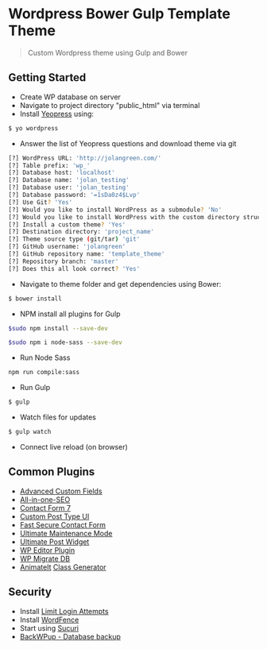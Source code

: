 # Wordpress Bower Gulp Template Theme 
> Custom Wordpress theme using Gulp and Bower 


## Getting Started
+ Create WP database on server
+ Navigate to project directory "public_html" via terminal 
+ Install [Yeopress](http://wesleytodd.com/2013/5/yeopress-a-yeoman-generator-for-wordpress.html) using:

```bash
$ yo wordpress
```

+ Answer the list of Yeopress questions and download theme via git

```bash
[?] WordPress URL: 'http://jolangreen.com/'
[?] Table prefix: 'wp_'
[?] Database host: 'localhost'
[?] Database name: 'jolan_testing'
[?] Database user: 'jolan_testing'
[?] Database password: '=1sDa0z4$Lvp'
[?] Use Git? 'Yes'
[?] Would you like to install WordPress as a submodule? 'No'
[?] Would you like to install WordPress with the custom directory structure? 'No'
[?] Install a custom theme? 'Yes'
[?] Destination directory: 'project_name'
[?] Theme source type (git/tar) 'git'
[?] GitHub username: 'jolangreen'
[?] GitHub repository name: 'template_theme'
[?] Repository branch: 'master'
[?] Does this all look correct? 'Yes'
```

+ Navigate to theme folder and get dependencies using Bower:

```bash
$ bower install
```

+ NPM install all plugins for Gulp

```bash
$sudo npm install --save-dev
```

```bash
$sudo npm i node-sass --save-dev
```

+ Run Node Sass
```bash
npm run compile:sass
```

+ Run Gulp
```bash
$ gulp
```

+ Watch files for updates
```bash
$ gulp watch
```

+ Connect live reload (on browser)

## Common Plugins
+ [Advanced Custom Fields](http://www.advancedcustomfields.com)
+ [All-in-one-SEO](https://wordpress.org/plugins/all-in-one-seo-pack/)
+ [Contact Form 7](https://wordpress.org/plugins/contact-form-7/)
+ [Custom Post Type UI](https://wordpress.org/plugins/custom-post-type-ui/)
+ [Fast Secure Contact Form](https://wordpress.org/plugins/si-contact-form/)
+ [Ultimate Maintenance Mode](https://wordpress.org/plugins/ultimate-maintenance-mode/)
+ [Ultimate Post Widget](https://wordpress.org/plugins/ultimate-posts-widget/)
+ [WP Editor Plugin](https://en-ca.wordpress.org/plugins/wp-editor/)
+ [WP Migrate DB](https://en-ca.wordpress.org/plugins/wp-migrate-db/)
+ [AnimateIt](https://en-ca.wordpress.org/plugins/animate-it/)
  [Class Generator](https://www.downloads.eleopard.in/class-generator.html)

## Security
+ Install [Limit Login Attempts](http://www.advancedcustomfields.com)
+ Install [WordFence](https://en-ca.wordpress.org/plugins/wordfence/)
+ Start using [Sucuri](https://sitecheck.sucuri.net/)
+ [BackWPup - Database backup](https://wordpress.org/plugins/backwpup/)
